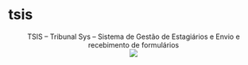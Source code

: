 # tsis
<center>TSIS – Tribunal Sys – Sistema de Gestão de Estagiários e Envio e recebimento de formulários</center>

<center><img src="https://user-images.githubusercontent.com/35781248/35983662-a0b09dfa-0cd9-11e8-9d51-1c8ccfc9de88.jpg">
</center>


